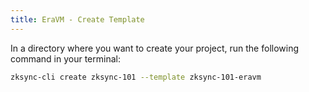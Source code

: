 ```yaml
---
title: EraVM - Create Template
---
```


In a directory where you want to create your project, run the following command in your terminal:

```sh
zksync-cli create zksync-101 --template zksync-101-eravm
```
